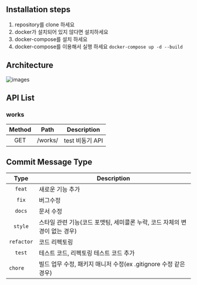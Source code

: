 ## Installation steps

1. repository를 clone 하세요
2. docker가 설치되어 있지 않다면 설치하세요
3. docker-compose를 설치 하세요
3. docker-compose를 이용해서 실행 하세요
    `docker-compose up -d --build`

## Architecture
![images](https://user-images.githubusercontent.com/22442843/215271595-dbd6b422-0cbb-4932-a327-7cd0dd44019d.png)

## API List

### works

| Method | Path | Description |
|:------:|:----:|:-----------:|
| GET    | /works/ | test 비동기 API |



## Commit Message Type

| Type          | Description                                      |
|:-------------:|--------------------------------------------------|
| `feat`        | 새로운 기능 추가                                  |
| `fix`         | 버그수정                                          |
| `docs`        | 문서 수정                                         |
| `style`       | 스타일 관련 기능(코드 포맷팅, 세미콜론 누락, 코드 자체의 변경이 없는 경우)|
| `refactor`    | 코드 리펙토링                 |
| `test`        | 테스트 코드, 리펙토링 테스트 코드 추가              |
| `chore   `    | 빌드 업무 수정, 패키지 매니저 수정(ex .gitignore 수정 같은 경우)    |
